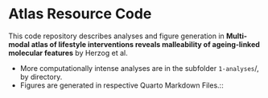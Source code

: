 # Atlas Resource Code

This code repository describes analyses and figure generation in **Multi-modal atlas of lifestyle interventions reveals malleability of ageing-linked molecular features** by Herzog et al.

* More computationally intense analyses are in the subfolder `1-analyses`/, by directory.
* Figures are generated in respective Quarto Markdown Files.::